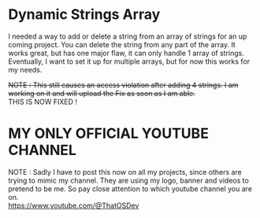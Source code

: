 # Dynamic Strings Array  
  
  
I needed a way to add or delete a string from an array of strings for an up coming project. You can delete the string from any part of the array. It works great, but has one major flaw, it can only handle 1 array of strings. Eventually, I want to set it up for multiple arrays, but for now this works for my needs.  
  
~~NOTE : This still causes an access violation after adding 4 strings. I am working on it and will upload the Fix as soon as I am able.~~  
THIS IS NOW FIXED !  
    
# MY ONLY OFFICIAL YOUTUBE CHANNEL  
NOTE : Sadly I have to post this now on all my projects, since others are trying to mimic my channel. They are using my logo, banner and videos to pretend to be me. So pay close attention to which youtube channel you are on.  
https://www.youtube.com/@ThatOSDev  
  
  